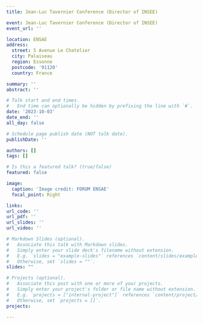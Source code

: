 ```yaml
---
title: Jean-Luc Tavernier Conference (Director of INSEE)

event: Jean-Luc Tavernier Conference (Director of INSEE)
event_url: ''

location: ENSAE
address:
  street: 5 Avenue Le Chatelier
  city: Palaiseau
  region: Essonne
  postcode: '91120'
  country: France

summary: ''
abstract: ''

# Talk start and end times.
#   End time can optionally be hidden by prefixing the line with `#`.
date: '2023-10-03'
date_end: ''
all_day: false

# Schedule page publish date (NOT talk date).
publishDate: ''

authors: []
tags: []

# Is this a featured talk? (true/false)
featured: false

image:
  caption: 'Image credit: FORUM ENSAE'
  focal_point: Right

links:
url_code: ''
url_pdf: ''
url_slides: ''
url_video: ''

# Markdown Slides (optional).
#   Associate this talk with Markdown slides.
#   Simply enter your slide deck's filename without extension.
#   E.g. `slides = "example-slides"` references `content/slides/example-slides.md`.
#   Otherwise, set `slides = ""`.
slides: ""

# Projects (optional).
#   Associate this post with one or more of your projects.
#   Simply enter your project's folder or file name without extension.
#   E.g. `projects = ["internal-project"]` references `content/project/deep-learning/index.md`.
#   Otherwise, set `projects = []`.
projects:
  
---
```

